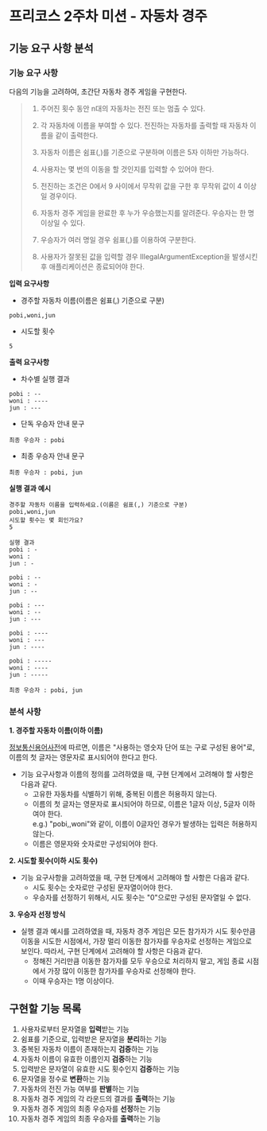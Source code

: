 # 프리코스 2주차 미션 - 자동차 경주

## 기능 요구 사항 분석

### 기능 요구 사항
다음의 기능을 고려하여, 초간단 자동차 경주 게임을 구현한다.

> 1. 주어진 횟수 동안 n대의 자동차는 전진 또는 멈출 수 있다.<br>
>
>
> 2. 각 자동차에 이름을 부여할 수 있다. 전진하는 자동차를 출력할 때 자동차 이름을 같이 출력한다.<br>
>
>
> 3. 자동차 이름은 쉼표(,)를 기준으로 구분하며 이름은 5자 이하만 가능하다.<br>
>
>
> 4. 사용자는 몇 번의 이동을 할 것인지를 입력할 수 있어야 한다.<br>
>
>
> 5. 전진하는 조건은 0에서 9 사이에서 무작위 값을 구한 후 무작위 값이 4 이상일 경우이다.<br>
>
>
> 6. 자동차 경주 게임을 완료한 후 누가 우승했는지를 알려준다. 우승자는 한 명 이상일 수 있다.<br>
>
>
> 7. 우승자가 여러 명일 경우 쉼표(,)를 이용하여 구분한다.<br>
>
>
> 8. 사용자가 잘못된 값을 입력할 경우 IllegalArgumentException을 발생시킨 후 애플리케이션은 종료되어야 한다.<br>
>
>

**입력 요구사항**
- 경주할 자동차 이름(이름은 쉼표(,) 기준으로 구분)
```
pobi,woni,jun
```
- 시도할 횟수
```
5
```

**출력 요구사항**
- 차수별 실행 결과
```
pobi : --
woni : ----
jun : ---
```
- 단독 우승자 안내 문구
```
최종 우승자 : pobi
```
- 최종 우승자 안내 문구
```
최종 우승자 : pobi, jun
```

**실행 결과 예시**
```
경주할 자동차 이름을 입력하세요.(이름은 쉼표(,) 기준으로 구분)
pobi,woni,jun
시도할 횟수는 몇 회인가요?
5

실행 결과
pobi : -
woni : 
jun : -

pobi : --
woni : -
jun : --

pobi : ---
woni : --
jun : ---

pobi : ----
woni : ---
jun : ----

pobi : -----
woni : ----
jun : -----

최종 우승자 : pobi, jun
```

### 분석 사항
**1. 경주할 자동차 이름(이하 이름)**

[정보통신용어사전](https://terms.tta.or.kr/main.do)에 따르면, 이름은 "사용하는 영숫자 단어 또는 구로 구성된 용어"로, 이름의 첫 글자는 영문자로 표시되어야 한다고 한다.
- 기능 요구사항과 이름의 정의를 고려하였을 때, 구현 단계에서 고려해야 할 사항은 다음과 같다.
    - 고유한 자동차를 식별하기 위해, 중복된 이름은 허용하지 않는다.
    - 이름의 첫 글자는 영문자로 표시되어야 하므로, 이름은 1글자 이상, 5글자 이하여야 한다.
      <br> e.g.) "pobi,,woni"와 같이, 이름이 0글자인 경우가 발생하는 입력은 허용하지 않는다.
    - 이름은 영문자와 숫자로만 구성되어야 한다.

**2. 시도할 횟수(이하 시도 횟수)**

- 기능 요구사항을 고려하였을 때, 구현 단계에서 고려해야 할 사항은 다음과 같다.
    - 시도 횟수는 숫자로만 구성된 문자열이어야 한다.
    - 우승자를 선정하기 위해서, 시도 횟수는 "0"으로만 구성된 문자열일 수 없다.

**3. 우승자 선정 방식**

- 실행 결과 예시를 고려하였을 때, 자동차 경주 게임은 모든 참가자가 시도 횟수만큼 이동을 시도한 시점에서, 가장 멀리 이동한 참가자를 우승자로 선정하는 게임으로 보인다. 따라서, 구현 단계에서 고려해야 할 사항은 다음과 같다.
    - 정해진 거리만큼 이동한 참가자를 모두 우승으로 처리하지 말고, 게임 종료 시점에서 가장 많이 이동한 참가자를 우승자로 선정해야 한다.
    - 이때 우승자는 1명 이상이다.

## 구현할 기능 목록
1. 사용자로부터 문자열을 **입력**받는 기능
2. 쉼표를 기준으로, 입력받은 문자열을 **분리**하는 기능
3. 중복된 자동차 이름이 존재하는지 **검증**하는 기능
4. 자동차 이름이 유효한 이름인지 **검증**하는 기능
5. 입력받은 문자열이 유효한 시도 횟수인지 **검증**하는 기능
6. 문자열을 정수로 **변환**하는 기능
7. 자동차의 전진 가능 여부를 **판별**하는 기능
8. 자동차 경주 게임의 각 라운드의 결과를 **출력**하는 기능
9. 자동차 경주 게임의 최종 우승자를 **선정**하는 기능
10. 자동차 경주 게임의 최종 우승자를 **출력**하는 기능